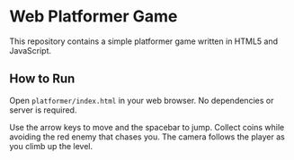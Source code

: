 # Web Platformer Game

This repository contains a simple platformer game written in HTML5 and JavaScript. 

## How to Run

Open `platformer/index.html` in your web browser. No dependencies or server is required.

Use the arrow keys to move and the spacebar to jump. Collect coins while avoiding
the red enemy that chases you. The camera follows the player as you climb up the
level.

